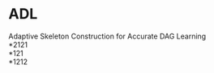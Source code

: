 # ADL
Adaptive Skeleton Construction for Accurate DAG Learning <br>
 *2121 <br>
 *121 <br>
  *1212 <br>
